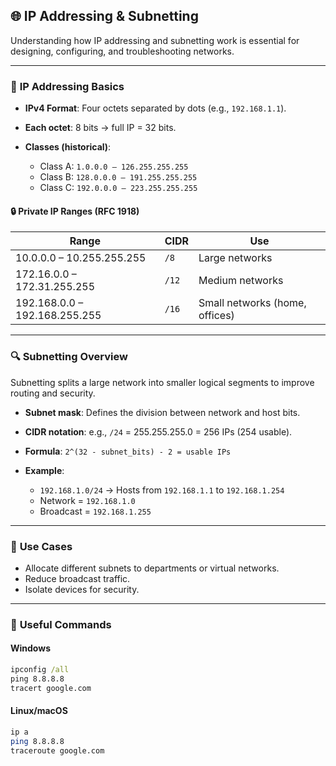 

## 🌐 IP Addressing & Subnetting

Understanding how IP addressing and subnetting work is essential for designing, configuring, and troubleshooting networks.

---

### 📌 **IP Addressing Basics**

* **IPv4 Format**: Four octets separated by dots (e.g., `192.168.1.1`).
* **Each octet**: 8 bits → full IP = 32 bits.
* **Classes (historical)**:

  * Class A: `1.0.0.0 – 126.255.255.255`
  * Class B: `128.0.0.0 – 191.255.255.255`
  * Class C: `192.0.0.0 – 223.255.255.255`

#### 🔒 **Private IP Ranges (RFC 1918)**

| Range                         | CIDR  | Use                            |
| ----------------------------- | ----- | ------------------------------ |
| 10.0.0.0 – 10.255.255.255     | `/8`  | Large networks                 |
| 172.16.0.0 – 172.31.255.255   | `/12` | Medium networks                |
| 192.168.0.0 – 192.168.255.255 | `/16` | Small networks (home, offices) |

---

### 🔍 **Subnetting Overview**

Subnetting splits a large network into smaller logical segments to improve routing and security.

* **Subnet mask**: Defines the division between network and host bits.
* **CIDR notation**: e.g., `/24` = 255.255.255.0 = 256 IPs (254 usable).
* **Formula**: `2^(32 - subnet_bits) - 2 = usable IPs`
* **Example**:

  * `192.168.1.0/24` → Hosts from `192.168.1.1` to `192.168.1.254`
  * Network = `192.168.1.0`
  * Broadcast = `192.168.1.255`

---

### 🧠 **Use Cases**

* Allocate different subnets to departments or virtual networks.
* Reduce broadcast traffic.
* Isolate devices for security.

---

### 🔧 **Useful Commands**

#### Windows

```cmd
ipconfig /all
ping 8.8.8.8
tracert google.com
```

#### Linux/macOS

```bash
ip a
ping 8.8.8.8
traceroute google.com
```

